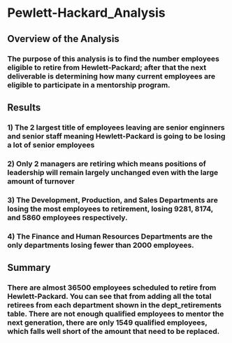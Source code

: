 # Pewlett-Hackard_Analysis
## Overview of the Analysis
### The purpose of this analysis is to find the number employees eligible to retire from Hewlett-Packard; after that the next deliverable is determining how many current employees are eligible to participate in a mentorship program.

## Results
###  1) The 2 largest title of employees leaving are senior enginners and senior staff meaning Hewlett-Packard is going to be losing a lot of senior employees
### 2) Only 2 managers are retiring which means positions of leadership will remain largely unchanged even with the large amount of turnover
### 3) The Development, Production, and Sales Departments are losing the most employees to retirement, losing 9281, 8174, and 5860 employees respectively.
### 4) The Finance and Human Resources Departments are the only departments losing fewer than 2000 employees.

## Summary
### There are almost 36500 employees scheduled to retire from Hewlett-Packard. You can see that from adding all the total retirees from each department shown in the dept_retirements table. There are not enough qualified employees to mentor the next generation, there are only 1549 qualified employees, which falls well short of the amount that need to be replaced.